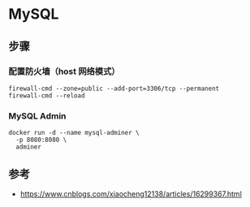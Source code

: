 # MySQL

## 步骤

### 配置防火墙（host 网络模式）

```shell
firewall-cmd --zone=public --add-port=3306/tcp --permanent
firewall-cmd --reload
```

### MySQL Admin

```shell
docker run -d --name mysql-adminer \
  -p 8080:8080 \
  adminer
```

## 参考

- <https://www.cnblogs.com/xiaocheng12138/articles/16299367.html>

